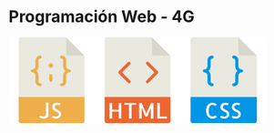 
# Programación Web - 4G


<div style="display: flex;">
  <img src="img/01.png" style="width: 30%;">
  <img src="img/02.png" style="width: 30%;">
  <img src="img/03.png" style="width: 30%;">
</div>
